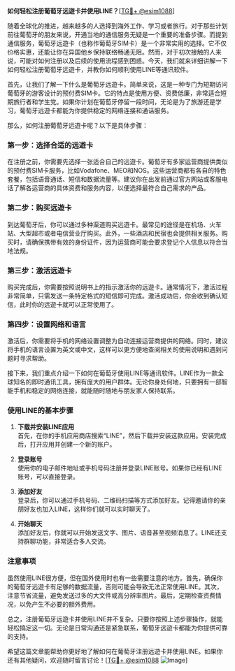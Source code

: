 **如何轻松注册葡萄牙远遊卡并使用LINE？**[[TG💪+ @esim1088](https://t.me/s/esim1088)]

随着全球化的推进，越来越多的人选择到海外工作、学习或者旅行。对于那些计划前往葡萄牙的朋友来说，开通当地的通信服务无疑是一个重要的准备步骤。而提到通信服务，葡萄牙远遊卡（也称作葡萄牙SIM卡）是一个非常实用的选择。它不仅价格实惠，还能让你在异国他乡保持联络畅通无阻。然而，对于初次接触的人来说，可能对如何注册以及后续的使用流程感到困惑。今天，我们就来详细讲解一下如何轻松注册葡萄牙远遊卡，并教你如何顺利使用LINE等通讯软件。

首先，让我们了解一下什么是葡萄牙远遊卡。简单来说，这是一种专门为短期访问葡萄牙的游客设计的预付费SIM卡。它的特点是使用方便、资费低廉，非常适合短期旅行者和学生党。如果你计划在葡萄牙停留一段时间，无论是为了旅游还是学习，葡萄牙远遊卡都能为你提供稳定的网络连接和通话服务。

那么，如何注册葡萄牙远遊卡呢？以下是具体步骤：

### 第一步：选择合适的远遊卡

在注册之前，你需要先选择一张适合自己的远遊卡。葡萄牙有多家运营商提供类似的预付费SIM卡服务，比如Vodafone、MEO和NOS。这些运营商都有各自的特色套餐，包括语音通话、短信和数据流量等。建议你在出发前通过官方网站或客服电话了解各运营商的具体资费和服务内容，以便选择最符合自己需求的产品。

### 第二步：购买远遊卡

到达葡萄牙后，你可以通过多种渠道购买远遊卡。最常见的途径是在机场、火车站、大型超市或者电信营业厅购买。此外，一些酒店和民宿也会提供相关服务。购买时，请确保携带有效的身份证件，因为运营商可能会要求登记个人信息以符合当地法规。

### 第三步：激活远遊卡

购买完成后，你需要按照说明书上的指示激活你的远遊卡。通常情况下，激活过程非常简单，只需发送一条特定格式的短信即可完成。激活成功后，你会收到确认短信，此时你的远遊卡就可以正常使用了。

### 第四步：设置网络和语言

激活后，你需要将手机的网络设置调整为自动连接运营商提供的网络。同时，建议将手机的语言设置为英文或中文，这样可以更方便地查阅相关的使用说明和遇到问题时寻求帮助。

接下来，我们重点介绍一下如何在葡萄牙使用LINE等通讯软件。LINE作为一款全球知名的即时通讯工具，拥有庞大的用户群体。无论你身处何地，只要拥有一部智能手机和稳定的网络连接，就能随时随地与朋友家人保持联系。

### 使用LINE的基本步骤

1. **下载并安装LINE应用**  
   首先，在你的手机应用商店搜索“LINE”，然后下载并安装这款应用。安装完成后，打开应用并创建一个新的账户。

2. **登录账号**  
   使用你的电子邮件地址或手机号码注册并登录LINE账号。如果你已经有LINE账号，可以直接登录。

3. **添加好友**  
   登录后，你可以通过手机号码、二维码扫描等方式添加好友。记得邀请你的亲朋好友也加入LINE，这样你们就可以实时聊天了。

4. **开始聊天**  
   添加好友后，你就可以开始发送文字、图片、语音甚至视频消息了。LINE还支持群聊功能，非常适合多人交流。

### 注意事项

虽然使用LINE很方便，但在国外使用时也有一些需要注意的地方。首先，确保你的葡萄牙远遊卡有足够的数据流量，否则可能会导致无法正常使用LINE。其次，注意节省流量，避免发送过多的大文件或高分辨率图片。最后，定期检查资费情况，以免产生不必要的额外费用。

总之，注册葡萄牙远遊卡并使用LINE并不复杂。只要你按照上述步骤操作，就能轻松搞定这一切。无论是日常沟通还是紧急联系，葡萄牙远遊卡都能为你提供可靠的支持。

希望这篇文章能帮助你更好地了解如何在葡萄牙注册远遊卡并使用LINE。如果你还有其他疑问，欢迎随时留言讨论！[[TG💪+ @esim1088](https://t.me/s/esim1088) ![Image](https://i.postimg.cc/4NQfJmqS/Snipaste-2025-05-13-00-14-12.png)]